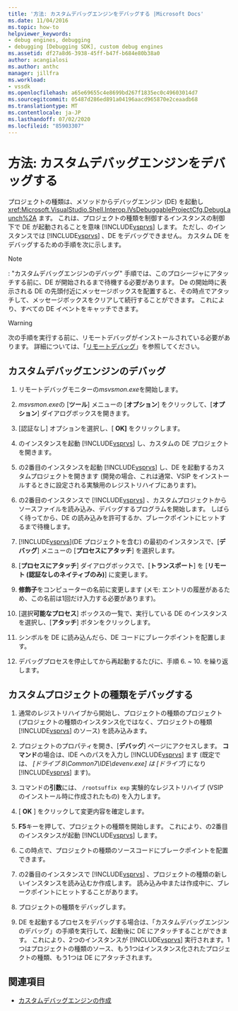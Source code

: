 ```yaml
---
title: '方法: カスタムデバッグエンジンをデバッグする |Microsoft Docs'
ms.date: 11/04/2016
ms.topic: how-to
helpviewer_keywords:
- debug engines, debugging
- debugging [Debugging SDK], custom debug engines
ms.assetid: df27a8d6-3938-45ff-b47f-b684e80b38a0
author: acangialosi
ms.author: anthc
manager: jillfra
ms.workload:
- vssdk
ms.openlocfilehash: a65e69655c4e8699bd267f1835ec0c49603014d7
ms.sourcegitcommit: 05487d286ed891a04196aacd965870e2ceaadb68
ms.translationtype: MT
ms.contentlocale: ja-JP
ms.lasthandoff: 07/02/2020
ms.locfileid: "85903307"
---
```

# <a name="how-to-debug-a-custom-debug-engine"></a>方法: カスタムデバッグエンジンをデバッグする
プロジェクトの種類は、メソッドからデバッグエンジン (DE) を起動し <xref:Microsoft.VisualStudio.Shell.Interop.IVsDebuggableProjectCfg.DebugLaunch%2A> ます。 これは、プロジェクトの種類を制御するインスタンスの制御下で DE が起動されることを意味 [!INCLUDE[vsprvs](../../code-quality/includes/vsprvs_md.md)] します。 ただし、のインスタンスでは [!INCLUDE[vsprvs](../../code-quality/includes/vsprvs_md.md)] 、DE をデバッグできません。 カスタム DE をデバッグするための手順を次に示します。

> [!NOTE]
> : "カスタムデバッグエンジンのデバッグ" 手順では、このプロシージャにアタッチする前に、DE が開始されるまで待機する必要があります。 De の開始時に表示される DE の先頭付近にメッセージボックスを配置すると、その時点でアタッチして、メッセージボックスをクリアして続行することができます。 これにより、すべての DE イベントをキャッチできます。

> [!WARNING]
> 次の手順を実行する前に、リモートデバッグがインストールされている必要があります。 詳細については、「[リモートデバッグ](../../debugger/remote-debugging.md)」を参照してください。

## <a name="debug-a-custom-debug-engine"></a>カスタムデバッグエンジンのデバッグ

1. リモートデバッグモニターの*msvsmon.exe*を開始します。

2. *msvsmon.exe*の [**ツール**] メニューの [**オプション**] をクリックして、[**オプション**] ダイアログボックスを開きます。

3. [認証なし] オプションを選択し、[ **OK]** をクリックします。

4. のインスタンスを起動 [!INCLUDE[vsprvs](../../code-quality/includes/vsprvs_md.md)] し、カスタムの DE プロジェクトを開きます。

5. の2番目のインスタンスを起動 [!INCLUDE[vsprvs](../../code-quality/includes/vsprvs_md.md)] し、DE を起動するカスタムプロジェクトを開きます (開発の場合、これは通常、VSIP をインストールするときに設定される実験用のレジストリハイブにあります)。

6. の2番目のインスタンスで [!INCLUDE[vsprvs](../../code-quality/includes/vsprvs_md.md)] 、カスタムプロジェクトからソースファイルを読み込み、デバッグするプログラムを開始します。 しばらく待ってから、DE の読み込みを許可するか、ブレークポイントにヒットするまで待機します。

7. [!INCLUDE[vsprvs](../../code-quality/includes/vsprvs_md.md)](DE プロジェクトを含む) の最初のインスタンスで、[**デバッグ**] メニューの [**プロセスにアタッチ**] を選択します。

8. [**プロセスにアタッチ**] ダイアログボックスで、[**トランスポート**] を [**リモート (認証なしのネイティブのみ)**] に変更します。

9. **修飾子**をコンピューターの名前に変更します (メモ: エントリの履歴があるため、この名前は1回だけ入力する必要があります)。

10. [選択**可能なプロセス**] ボックスの一覧で、実行している DE のインスタンスを選択し、[**アタッチ**] ボタンをクリックします。

11. シンボルを DE に読み込んだら、DE コードにブレークポイントを配置します。

12. デバッグプロセスを停止してから再起動するたびに、手順 6. ~ 10. を繰り返します。

## <a name="debug-a-custom-project-type"></a>カスタムプロジェクトの種類をデバッグする

1. 通常のレジストリハイブから開始し、プロジェクトの種類のプロジェクト (プロジェクトの種類のインスタンス化ではなく、プロジェクトの種類 [!INCLUDE[vsprvs](../../code-quality/includes/vsprvs_md.md)] のソース) を読み込みます。

2. プロジェクトのプロパティを開き、[**デバッグ**] ページにアクセスします。 **コマンド**の場合は、IDE へのパスを入力し [!INCLUDE[vsprvs](../../code-quality/includes/vsprvs_md.md)] ます (既定では、 *[ドライブ 8\Common7\IDE\devenv.exe] は [ドライブ]* になり [!INCLUDE[vsprvs](../../code-quality/includes/vsprvs_md.md)] ます)。

3. コマンドの**引数**には、 `/rootsuffix exp` 実験的なレジストリハイブ (VSIP のインストール時に作成されたもの) を入力します。

4. [ **OK** ] をクリックして変更内容を確定します。

5. **F5**キーを押して、プロジェクトの種類を開始します。 これにより、の2番目のインスタンスが起動 [!INCLUDE[vsprvs](../../code-quality/includes/vsprvs_md.md)] します。

6. この時点で、プロジェクトの種類のソースコードにブレークポイントを配置できます。

7. の2番目のインスタンスで [!INCLUDE[vsprvs](../../code-quality/includes/vsprvs_md.md)] 、プロジェクトの種類の新しいインスタンスを読み込むか作成します。 読み込み中または作成中に、ブレークポイントにヒットすることがあります。

8. プロジェクトの種類をデバッグします。

9. DE を起動するプロセスをデバッグする場合は、「カスタムデバッグエンジンのデバッグ」の手順を実行して、起動後に DE にアタッチすることができます。 これにより、2つのインスタンスが [!INCLUDE[vsprvs](../../code-quality/includes/vsprvs_md.md)] 実行されます。1つはプロジェクトの種類のソース、もう1つはインスタンス化されたプロジェクトの種類、もう1つは DE にアタッチされます。

## <a name="see-also"></a>関連項目
- [カスタムデバッグエンジンの作成](../../extensibility/debugger/creating-a-custom-debug-engine.md)
